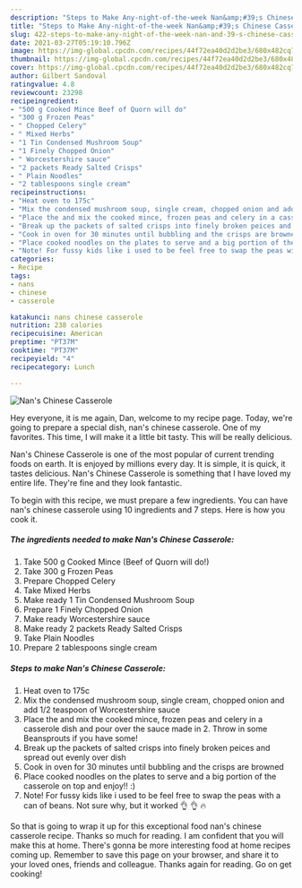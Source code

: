 ```yaml
---
description: "Steps to Make Any-night-of-the-week Nan&amp;#39;s Chinese Casserole"
title: "Steps to Make Any-night-of-the-week Nan&amp;#39;s Chinese Casserole"
slug: 422-steps-to-make-any-night-of-the-week-nan-and-39-s-chinese-casserole
date: 2021-03-27T05:19:10.796Z
image: https://img-global.cpcdn.com/recipes/44f72ea40d2d2be3/680x482cq70/nans-chinese-casserole-recipe-main-photo.jpg
thumbnail: https://img-global.cpcdn.com/recipes/44f72ea40d2d2be3/680x482cq70/nans-chinese-casserole-recipe-main-photo.jpg
cover: https://img-global.cpcdn.com/recipes/44f72ea40d2d2be3/680x482cq70/nans-chinese-casserole-recipe-main-photo.jpg
author: Gilbert Sandoval
ratingvalue: 4.8
reviewcount: 23298
recipeingredient:
- "500 g Cooked Mince Beef of Quorn will do"
- "300 g Frozen Peas"
- " Chopped Celery"
- " Mixed Herbs"
- "1 Tin Condensed Mushroom Soup"
- "1 Finely Chopped Onion"
- " Worcestershire sauce"
- "2 packets Ready Salted Crisps"
- " Plain Noodles"
- "2 tablespoons single cream"
recipeinstructions:
- "Heat oven to 175c"
- "Mix the condensed mushroom soup, single cream, chopped onion and add 1/2 teaspoon of Worcestershire sauce"
- "Place the and mix the cooked mince, frozen peas and celery in a casserole dish and pour over the sauce made in 2. Throw in some Beansprouts if you have some!"
- "Break up the packets of salted crisps into finely broken peices and spread out evenly over dish"
- "Cook in oven for 30 minutes until bubbling and the crisps are browned"
- "Place cooked noodles on the plates to serve and a big portion of the casserole on top and enjoy!! :)"
- "Note! For fussy kids like i used to be feel free to swap the peas with a can of beans. Not sure why, but it worked 👌 👌 🔥"
categories:
- Recipe
tags:
- nans
- chinese
- casserole

katakunci: nans chinese casserole 
nutrition: 238 calories
recipecuisine: American
preptime: "PT37M"
cooktime: "PT37M"
recipeyield: "4"
recipecategory: Lunch

---
```



![Nan&#39;s Chinese Casserole](https://img-global.cpcdn.com/recipes/44f72ea40d2d2be3/680x482cq70/nans-chinese-casserole-recipe-main-photo.jpg)

Hey everyone, it is me again, Dan, welcome to my recipe page. Today, we're going to prepare a special dish, nan&#39;s chinese casserole. One of my favorites. This time, I will make it a little bit tasty. This will be really delicious.

Nan&#39;s Chinese Casserole is one of the most popular of current trending foods on earth. It is enjoyed by millions every day. It is simple, it is quick, it tastes delicious. Nan&#39;s Chinese Casserole is something that I have loved my entire life. They're fine and they look fantastic.




To begin with this recipe, we must prepare a few ingredients. You can have nan&#39;s chinese casserole using 10 ingredients and 7 steps. Here is how you cook it.

<!--inarticleads1-->

##### The ingredients needed to make Nan&#39;s Chinese Casserole:

1. Take 500 g Cooked Mince (Beef of Quorn will do!)
1. Take 300 g Frozen Peas
1. Prepare  Chopped Celery
1. Take  Mixed Herbs
1. Make ready 1 Tin Condensed Mushroom Soup
1. Prepare 1 Finely Chopped Onion
1. Make ready  Worcestershire sauce
1. Make ready 2 packets Ready Salted Crisps
1. Take  Plain Noodles
1. Prepare 2 tablespoons single cream




<!--inarticleads2-->

##### Steps to make Nan&#39;s Chinese Casserole:

1. Heat oven to 175c
1. Mix the condensed mushroom soup, single cream, chopped onion and add 1/2 teaspoon of Worcestershire sauce
1. Place the and mix the cooked mince, frozen peas and celery in a casserole dish and pour over the sauce made in 2. Throw in some Beansprouts if you have some!
1. Break up the packets of salted crisps into finely broken peices and spread out evenly over dish
1. Cook in oven for 30 minutes until bubbling and the crisps are browned
1. Place cooked noodles on the plates to serve and a big portion of the casserole on top and enjoy!! :)
1. Note! For fussy kids like i used to be feel free to swap the peas with a can of beans. Not sure why, but it worked 👌 👌 🔥




So that is going to wrap it up for this exceptional food nan&#39;s chinese casserole recipe. Thanks so much for reading. I am confident that you will make this at home. There's gonna be more interesting food at home recipes coming up. Remember to save this page on your browser, and share it to your loved ones, friends and colleague. Thanks again for reading. Go on get cooking!
